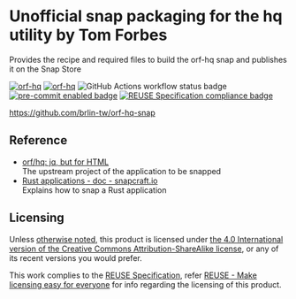 # Unofficial snap packaging for the hq utility by Tom Forbes

Provides the recipe and required files to build the orf-hq snap and publishes it on the Snap Store

[![orf-hq](https://snapcraft.io/orf-hq/badge.svg)](https://snapcraft.io/orf-hq) [![orf-hq](https://snapcraft.io/orf-hq/trending.svg?name=0)](https://snapcraft.io/orf-hq) ![GitHub Actions workflow status badge](https://github.com/brlin-tw/orf-hq-snap/actions/workflows/check-potential-problems.yml/badge.svg "GitHub Actions workflow status") [![pre-commit enabled badge](https://img.shields.io/badge/pre--commit-enabled-brightgreen?logo=pre-commit&logoColor=white "This project uses pre-commit to check potential problems")](https://pre-commit.com/) [![REUSE Specification compliance badge](https://api.reuse.software/badge/github.com/brlin-tw/orf-hq-snap "This project complies to the REUSE specification to decrease software licensing costs")](https://api.reuse.software/info/github.com/brlin-tw/orf-hq-snap)

<https://github.com/brlin-tw/orf-hq-snap>

## Reference

* [orf/hq: jq, but for HTML](https://github.com/orf/hq)  
  The upstream project of the application to be snapped
* [Rust applications - doc - snapcraft.io](https://forum.snapcraft.io/t/rust-applications/7826)  
  Explains how to snap a Rust application

## Licensing

Unless [otherwise noted](.reuse/dep5), this product is licensed under [the 4.0 International version of the Creative Commons Attribution-ShareAlike license](https://creativecommons.org/licenses/by-sa/4.0/), or any of its recent versions you would prefer.

This work complies to the [REUSE Specification](https://reuse.software/spec/), refer [REUSE - Make licensing easy for everyone](https://reuse.software/) for info regarding the licensing of this product.

